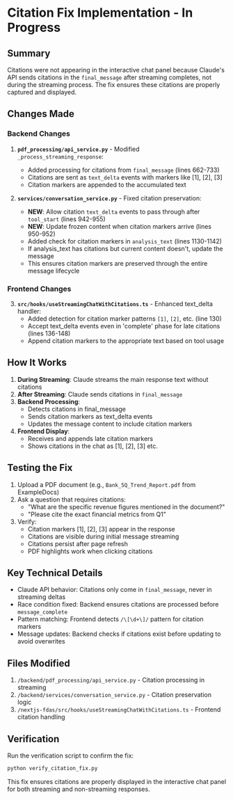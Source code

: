 # Citation Fix Implementation - In Progress

## Summary
Citations were not appearing in the interactive chat panel because Claude's API sends citations in the `final_message` after streaming completes, not during the streaming process. The fix ensures these citations are properly captured and displayed.

## Changes Made

### Backend Changes

1. **`pdf_processing/api_service.py`** - Modified `_process_streaming_response`:
   - Added processing for citations from `final_message` (lines 662-733)
   - Citations are sent as `text_delta` events with markers like [1], [2], [3]
   - Citation markers are appended to the accumulated text

2. **`services/conversation_service.py`** - Fixed citation preservation:
   - **NEW**: Allow citation `text_delta` events to pass through after `tool_start` (lines 942-955)
   - **NEW**: Update frozen content when citation markers arrive (lines 950-952)
   - Added check for citation markers in `analysis_text` (lines 1130-1142)
   - If analysis_text has citations but current content doesn't, update the message
   - This ensures citation markers are preserved through the entire message lifecycle

### Frontend Changes

3. **`src/hooks/useStreamingChatWithCitations.ts`** - Enhanced text_delta handler:
   - Added detection for citation marker patterns `[1]`, `[2]`, etc. (line 130)
   - Accept text_delta events even in 'complete' phase for late citations (lines 136-148)
   - Append citation markers to the appropriate text based on tool usage

## How It Works

1. **During Streaming**: Claude streams the main response text without citations
2. **After Streaming**: Claude sends citations in `final_message`
3. **Backend Processing**: 
   - Detects citations in final_message
   - Sends citation markers as text_delta events
   - Updates the message content to include citation markers
4. **Frontend Display**: 
   - Receives and appends late citation markers
   - Shows citations in the chat as [1], [2], [3] etc.

## Testing the Fix

1. Upload a PDF document (e.g., `Bank_5Q_Trend_Report.pdf` from ExampleDocs)
2. Ask a question that requires citations:
   - "What are the specific revenue figures mentioned in the document?"
   - "Please cite the exact financial metrics from Q1"
3. Verify:
   - Citation markers [1], [2], [3] appear in the response
   - Citations are visible during initial message streaming
   - Citations persist after page refresh
   - PDF highlights work when clicking citations

## Key Technical Details

- Claude API behavior: Citations only come in `final_message`, never in streaming deltas
- Race condition fixed: Backend ensures citations are processed before `message_complete`
- Pattern matching: Frontend detects `/\[\d+\]/` pattern for citation markers
- Message updates: Backend checks if citations exist before updating to avoid overwrites

## Files Modified

1. `/backend/pdf_processing/api_service.py` - Citation processing in streaming
2. `/backend/services/conversation_service.py` - Citation preservation logic  
3. `/nextjs-fdas/src/hooks/useStreamingChatWithCitations.ts` - Frontend citation handling

## Verification

Run the verification script to confirm the fix:
```bash
python verify_citation_fix.py
```

This fix ensures citations are properly displayed in the interactive chat panel for both streaming and non-streaming responses.